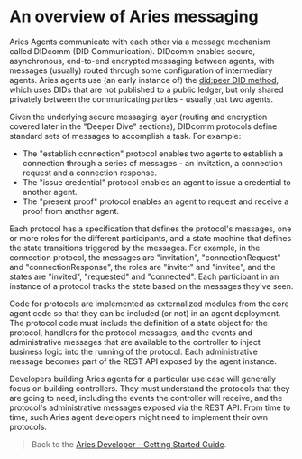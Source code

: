 # An overview of Aries messaging

Aries Agents communicate with each other via a message mechanism called DIDcomm (DID Communication). DIDcomm enables secure, asynchronous, end-to-end encrypted messaging between agents, with messages (usually) routed through some configuration of intermediary agents. Aries agents use (an early instance of) the [did:peer DID method](https://dhh1128.github.io/peer-did-method-spec/index.html), which uses DIDs that are not published to a public ledger, but only shared privately between the communicating parties - usually just two agents.

Given the underlying secure messaging layer (routing and encryption covered later in the "Deeper Dive" sections), DIDcomm protocols define standard sets of messages to accomplish a task. For example:

* The "establish connection" protocol enables two agents to establish a connection through a series of messages - an invitation, a connection request and a connection response.
* The "issue credential" protocol enables an agent to issue a credential to another agent.
* The "present proof" protocol enables an agent to request and receive a proof from another agent.

Each protocol has a specification that defines the protocol's messages, one or more roles for the different participants, and a state machine that defines the state transitions triggered by the messages. For example, in the connection protocol, the messages are "invitation", "connectionRequest" and "connectionResponse", the roles are "inviter" and "invitee", and the states are "invited", "requested" and "connected". Each participant in an instance of a protocol tracks the state based on the messages they've seen.

Code for protocols are implemented as externalized modules from the core agent code so that they can be included (or not) in an agent deployment. The protocol code must include the definition of a state object for the protocol, handlers for the protocol messages, and the events and administrative messages that are available to the controller to inject business logic into the running of the protocol. Each administrative message becomes part of the REST API exposed by the agent instance.

Developers building Aries agents for a particular use case will generally focus on building controllers. They must understand the protocols that they are going to need, including the events the controller will receive, and the protocol's administrative messages exposed via the REST API. From time to time, such Aries agent developers might need to implement their own protocols.

> Back to the [Aries Developer - Getting Started Guide](README.md).
